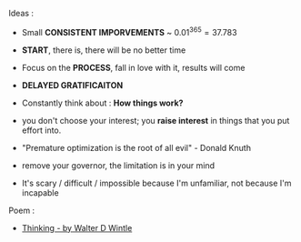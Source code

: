 Ideas : 
- Small **CONSISTENT IMPORVEMENTS** ~ $0.01^365 = 37.783$ 
- **START**, there is, there will be no better time 
- Focus on the **PROCESS**, fall in love with it, results will come 
- **DELAYED GRATIFICAITON**  
- Constantly think about : **How things work?** 

- you don't choose your interest; you **raise interest** in things that you put effort into.  
- "Premature optimization is the root of all evil" - Donald Knuth 
- remove your governor, the limitation is in your mind 
- It's scary / difficult / impossible because I'm unfamiliar, not because I'm incapable

Poem : 
- [Thinking - by Walter D Wintle](https://allpoetry.com/poem/8624439-Thinking-by-Walter-D-Wintle)
